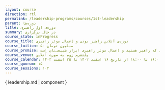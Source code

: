 ```yaml
---
layout: course
direction: rtl
permalink: /leadership-programs/courses/1st-leadership
parent: دوره‌ها
title: دوره‌ی اول راهبری
summary: در حال برگزاری
course_state: inProgress
course_title: دوره‌ی آنلاین راهبر بودن و اِعمال موثر راهبری
course_tuition: ۵۰ میلیون تومان
course_promise: شما در حالی دوره را ترک می‌کنید که راهبر هستید و اِعمال موثر راهبری ابراز طبیعی‌تان است
course_venue: پلتفرم زوم به صورت آنلاین
course_calendar: شنبه‌ها ۱۷:۳۰ تا ۱۹:۳۰ و چهارشنبه‌ها ۱۶:۰۰ تا ۱۸:۰۰ از تاریخ ۱۶ اسفند ۱۴۰۲ تا ۲۵ اسفند ۱۴۰۳
course_quorum: ۱۵
course_sessions: ۱۰۲
---
```


{ leadership.md | component }
